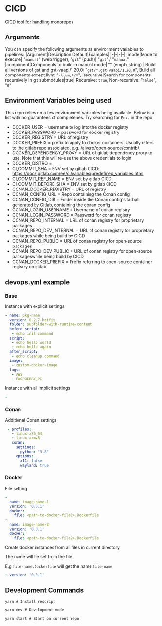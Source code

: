 # CICD
CICD tool for handling monorepos

## Arguments
You can specify the following arguments as environment variables to pipelines:
|Argument|Description|Default|Examples|
|-|-|-|-|
|mode|Mode to execute| "`manual`" (web trigger), "`git`" (push)| "`git`" / "`manual`"
|component|Components to build in manual mode| "" (empty string) | Build all versions of gst and gst-vaapi/1.20.0: "`gst/*,gst-vaapi/1.20.0`", Build all components except llvm: "`-llvm,*/*`",
|recursive|Search for components recursively in git submodules|true| Recursive: `true`, Non-recursive: "`false`", "`0`"

## Environment Variables being used
This repo relies on a few environment variables being available. Below is a list with no guarantees of completenes. Try searching for `Env.` in the repo

- DOCKER_USER               = username to log into the docker registry
- DOCKER_PASSWORD           = password for docker registry
- DOCKER_REGISTRY           = URL of registry
- DOCKER_PREFIX             = prefix to apply to docker containers. Usually refers to the gitlab repo associated. e.g. /aivero/open-source/contrib/
- DOCKER_DEPENDENCY_PROXY   = URL of gitlab dependency proxy to use. Note that this will re-use the above credentials to login
- DOCKER_DISTRO             = 
- CI_COMMIT_SHA             = ENV set by gitlab CICD: https://docs.gitlab.com/ee/ci/variables/predefined_variables.html
- CI_COMMIT_REF_NAME        = ENV set by gitlab CICD
- CI_COMMIT_BEFORE_SHA      = ENV set by gitlab CICD
- CONAN_DOCKER_REGISTRY     = URL of registry
- CONAN_CONFIG_URL          = Repo containing the Conan config
- CONAN_CONFIG_DIR          = Folder inside the Conan config's tarball generated by Gitlab, containing the conan config
- CONAN_LOGIN_USERNAME      = Username of conan registry  
- CONAN_LOGIN_PASSWORD      = Password for conan registry
- CONAN_REPO_INTERNAL       = URL of conan registry for proprietary packages
- CONAN_REPO_DEV_INTERNAL   = URL of conan registry for proprietary packages while being build by CICD
- CONAN_REPO_PUBLIC         = URL of conan registry for open-source packages
- CONAN_REPO_DEV_PUBLIC     = URL of conan registry for open-source packageswhile being build by CICD
- CONAN_DOCKER_PREFIX       = Prefix referring to open-source container registry on gitlab


## devops.yml example
### Base
Instance with explicit settings
```yaml
- name: pkg-name
  version: 0.2.7-hotfix
  folder: subfolder-with-runtime-content
  before_script:
   - echo init command
  script:
   - echo hello world
   - echo hello again
  after_script:
   - echo cleanup command
  image:
   - custom-docker-image 
  tags:
   - AWS
   - RASPBERRY_PI
```

Instance with all implicit settings
```yaml
- 
```
### Conan
Additional Conan settings
```yaml
 - profiles:
   - linux-x86_64
   - linux-armv8
   conan:
     settings:
       python: "3.8"
     options:
       x11: false
       wayland: true
```

### Docker
File setting
```yaml
- 
  name: image-name-1
  version: '0.0.1'
  docker:
    file: <path-to-docker-file1>.Dockerfile
- 
  name: image-name-2
  version: '0.0.1'
  docker:
    file: <path-to-docker-file2>.Dockerfile
```
Create docker instances from all files in current directory

The name will be set from the file

E.g `file-name.Dockerfile` will get the name `file-name`

```yaml
- version: '0.0.1'
```

## Development Commands
```
yarn # Install rescript

yarn dev # Development mode

yarn start # Start on current repo
```